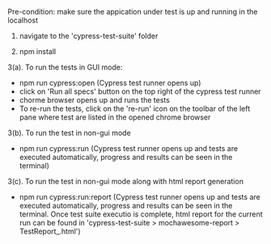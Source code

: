 Pre-condition: make sure the appication under test is up and running in the localhost

1. navigate to the 'cypress-test-suite' folder 

2. npm install

3(a). To run the tests in GUI mode:

- npm run cypress:open (Cypress test runner opens up)
- click on 'Run all specs' button on the top right of the cypress test runner
- chorme browser opens up and runs the tests
- To re-run the tests, click on the 're-run' icon on the toolbar of the left pane where test are listed in the opened chrome browser

3(b). To run the test in non-gui mode
- npm run cypress:run (Cypress test runner opens up and tests are executed automatically, progress and results can be seen in the terminal)

3(c). To run the test in non-gui mode along with html report generation
- npm run cypress:run:report (Cypress test runner opens up and tests are executed automatically, progress and results can be seen in the terminal. Once test suite executio is complete, html report for the current run can be found in 'cypress-test-suite > mochawesome-report > TestReport_<currentDateTime>.html')